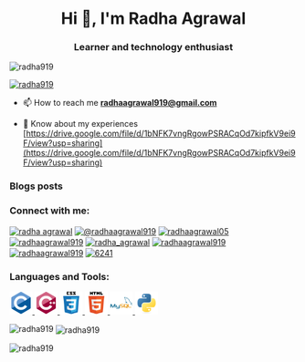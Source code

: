 <h1 align="center">Hi 👋, I'm Radha Agrawal</h1>
<h3 align="center">Learner and technology enthusiast</h3>

<p align="left"> <img src="https://komarev.com/ghpvc/?username=radha919&label=Profile%20views&color=0e75b6&style=flat" alt="radha919" /> </p>

<p align="left"> <a href="https://github.com/ryo-ma/github-profile-trophy"><img src="https://github-profile-trophy.vercel.app/?username=radha919" alt="radha919" /></a> </p>

- 📫 How to reach me **radhaagrawal919@gmail.com**

- 📄 Know about my experiences [https://drive.google.com/file/d/1bNFK7vngRgowPSRACqOd7kipfkV9ei9F/view?usp=sharing](https://drive.google.com/file/d/1bNFK7vngRgowPSRACqOd7kipfkV9ei9F/view?usp=sharing)

### Blogs posts
<!-- BLOG-POST-LIST:START -->
<!-- BLOG-POST-LIST:END -->

<h3 align="left">Connect with me:</h3>
<p align="left">
<a href="https://linkedin.com/in/radha agrawal" target="blank"><img align="center" src="https://raw.githubusercontent.com/rahuldkjain/github-profile-readme-generator/master/src/images/icons/Social/linked-in-alt.svg" alt="radha agrawal" height="30" width="40" /></a>
<a href="https://medium.com/@radhaagrawal919" target="blank"><img align="center" src="https://raw.githubusercontent.com/rahuldkjain/github-profile-readme-generator/master/src/images/icons/Social/medium.svg" alt="@radhaagrawal919" height="30" width="40" /></a>
<a href="https://www.codechef.com/users/radhaagrawal05" target="blank"><img align="center" src="https://cdn.jsdelivr.net/npm/simple-icons@3.1.0/icons/codechef.svg" alt="radhaagrawal05" height="30" width="40" /></a>
<a href="https://www.hackerrank.com/radhaagrawal919" target="blank"><img align="center" src="https://raw.githubusercontent.com/rahuldkjain/github-profile-readme-generator/master/src/images/icons/Social/hackerrank.svg" alt="radhaagrawal919" height="30" width="40" /></a>
<a href="https://codeforces.com/profile/radha_agrawal" target="blank"><img align="center" src="https://cdn.jsdelivr.net/npm/simple-icons@3.0.1/icons/codeforces.svg" alt="radha_agrawal" height="30" width="40" /></a>
<a href="https://www.leetcode.com/radhaagrawal919" target="blank"><img align="center" src="https://raw.githubusercontent.com/rahuldkjain/github-profile-readme-generator/master/src/images/icons/Social/leet-code.svg" alt="radhaagrawal919" height="30" width="40" /></a>
<a href="https://auth.geeksforgeeks.org/user/radhaagrawal919" target="blank"><img align="center" src="https://raw.githubusercontent.com/rahuldkjain/github-profile-readme-generator/master/src/images/icons/Social/geeks-for-geeks.svg" alt="radhaagrawal919" height="30" width="40" /></a>
<a href="https://discord.gg/6241" target="blank"><img align="center" src="https://raw.githubusercontent.com/rahuldkjain/github-profile-readme-generator/master/src/images/icons/Social/discord.svg" alt="6241" height="30" width="40" /></a>
</p>

<h3 align="left">Languages and Tools:</h3>
<p align="left"> <a href="https://www.cprogramming.com/" target="_blank"> <img src="https://raw.githubusercontent.com/devicons/devicon/master/icons/c/c-original.svg" alt="c" width="40" height="40"/> </a> <a href="https://www.w3schools.com/cpp/" target="_blank"> <img src="https://raw.githubusercontent.com/devicons/devicon/master/icons/cplusplus/cplusplus-original.svg" alt="cplusplus" width="40" height="40"/> </a> <a href="https://www.w3schools.com/css/" target="_blank"> <img src="https://raw.githubusercontent.com/devicons/devicon/master/icons/css3/css3-original-wordmark.svg" alt="css3" width="40" height="40"/> </a> <a href="https://www.w3.org/html/" target="_blank"> <img src="https://raw.githubusercontent.com/devicons/devicon/master/icons/html5/html5-original-wordmark.svg" alt="html5" width="40" height="40"/> </a> <a href="https://www.mysql.com/" target="_blank"> <img src="https://raw.githubusercontent.com/devicons/devicon/master/icons/mysql/mysql-original-wordmark.svg" alt="mysql" width="40" height="40"/> </a> <a href="https://www.python.org" target="_blank"> <img src="https://raw.githubusercontent.com/devicons/devicon/master/icons/python/python-original.svg" alt="python" width="40" height="40"/> </a> </p>

<p><img align="left" src="https://github-readme-stats.vercel.app/api/top-langs?username=radha919&show_icons=true&locale=en&layout=compact" alt="radha919" /></p>

<p>&nbsp;<img align="center" src="https://github-readme-stats.vercel.app/api?username=radha919&show_icons=true&locale=en" alt="radha919" /></p>

<p><img align="center" src="https://github-readme-streak-stats.herokuapp.com/?user=radha919&" alt="radha919" /></p>
